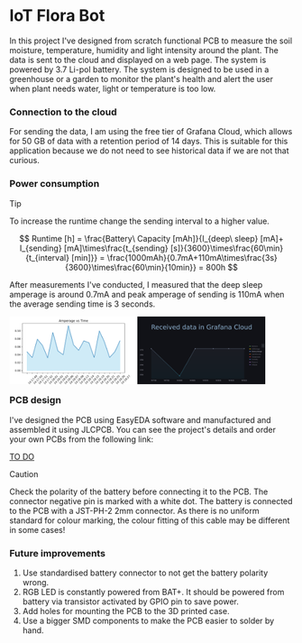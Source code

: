 # IoT Flora Bot

In this project I've designed from scratch functional PCB to measure the soil moisture, temperature, humidity and light intensity around the plant. The data is sent to the cloud and displayed on a web page. The system is powered by 3.7 Li-pol battery. The system is designed to be used in a greenhouse or a garden to monitor the plant's health and alert the user when plant needs water, light or temperature is too low.

### Connection to the cloud

For sending the data, I am using the free tier of Grafana Cloud, which allows for 50 GB of data with a retention period of 14 days. This is suitable for this application because we do not need to see historical data if we are not that curious.

### Power consumption

> [!TIP]
> To increase the runtime change the sending interval to a higher value.

$$
Runtime [h] = \frac{Battery\ Capacity [mAh]}{I_{deep\ sleep} [mA]+ I_{sending} [mA]\times\frac{t_{sending} [s]}{3600}\times\frac{60\min}{t_{interval} [min]}} = \frac{1000mAh}{0.7mA+110mA\times\frac{3s}{3600}\times\frac{60\min}{10min}} = 800h
$$

After measurements I've conducted, I measured that the deep sleep amperage is around 0.7mA and peak amperage of sending is 110mA when the average sending time is 3 seconds.

<img alt="Light" align="left" src="docs/images/amperage_over_time.png" width="45%" alt="Amperage vs Time graph while sending 6x data to cloud">
&nbsp; &nbsp; &nbsp; &nbsp;
<img alt="Dark" align="left" src="docs/images/grafana_screenshot.png" width="45%" alt="Grafana screenshot of the data sent to the cloud">

<br/><br/><br/><br/><br/>

### PCB design

I've designed the PCB using EasyEDA software and manufactured and assembled it using JLCPCB. You can see the project's details and order your own PCBs from the following link:

[TO DO](https://jlcpcb.com)

> [!CAUTION]
> Check the polarity of the battery before connecting it to the PCB. The connector negative pin is marked with a white dot. The battery is connected to the PCB with a JST-PH-2 2mm connector. As there is no uniform standard for colour marking, the colour fitting of this cable may be different in some cases!

### Future improvements

1. Use standardised battery connector to not get the battery polarity wrong.
2. RGB LED is constantly powered from BAT+. It should be powered from battery via transistor activated by GPIO pin to save power.
3. Add holes for mounting the PCB to the 3D printed case.
4. Use a bigger SMD components to make the PCB easier to solder by hand.

